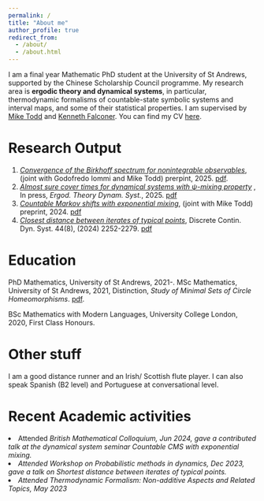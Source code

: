 ```yaml
---
permalink: /
title: "About me"
author_profile: true
redirect_from: 
  - /about/
  - /about.html
---
```


I am a final year Mathematic PhD student at the University of St Andrews, supported by the Chinese Scholarship Council programme. My research area is **ergodic theory and dynamical systems**, in particular, thermodynamic formalisms of countable-state symbolic systems and interval maps, and some of their statistical properties. I am supervised by [Mike Todd](https://mtoddm.github.io/) and [Kenneth Falconer](https://kennethfalconer.github.io/). You can find my CV [here](../assets/CV.pdf). <br>

# Research Output

  1. <em>[Convergence of the Birkhoff spectrum for nonintegrable observables](https://arxiv.org/abs/2506.21390)</em>, (joint with Godofredo Iommi and Mike Todd) prerpint, 2025. [pdf](https://BoyuanZhao.github.io/files/mfa_cusp.pdf).
  2. <em>[Almost sure cover times for dynamical systems with ψ-mixing property](https://arxiv.org/abs/2412.17425) </em>, In press, <em> Ergod. Theory Dynam. Syst.</em>, 2025. [pdf](https://BoyuanZhao.github.io/files/covertime.pdf)
  3. <em>[Countable Markov shifts with exponential mixing](https://arxiv.org/abs/2403.02092)</em>, (joint with Mike Todd) preprint, 2024. [pdf](https://BoyuanZhao.github.io/files/expCMS.pdf) <br>
  4. <em>[Closest distance between iterates of typical points](https://www.aimsciences.org/article/doi/10.3934/dcds.2024026)</em>, Discrete Contin. Dyn. Syst. 44(8), (2024) 2252-2279. [pdf](https://BoyuanZhao.github.io/files/MinimalDistance.pdf)

# Education 
PhD Mathematics, University of St Andrews, 2021-.
MSc Mathematics, University of St Andrews, 2021, Distinction, <em>Study of Minimal Sets of Circle
Homeomorphisms</em>. [pdf](https://BoyuanZhao.github.io/files/Masterthesis.pdf).

BSc Mathematics with Modern Languages, University College London, 2020, First Class Honours.

  
# Other stuff
<p>I am a good distance runner and an Irish/ Scottish flute player. I can also speak Spanish (B2 level) and Portuguese at conversational level.</p>

# Recent Academic activities 
  <li> Attended <em>British Mathematical Colloquium<em>, Jun 2024, gave a contributed talk at the dynamical system seminar <em> Countable CMS with exponential mixing</em>.   
  <li> Attended <em>Workshop on Probabilistic methods in dynamics</em>, Dec 2023, gave a talk on <em>Shortest distance between iterates of typical points</em>.
  <li> Attended <em>Thermodynamic Formalism: Non-additive Aspects and Related Topics</em>, May 2023</li>
